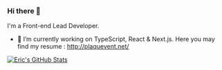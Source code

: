 ### Hi there 👋

I'm a Front-end Lead Developer.

- 🔭 I’m currently working on TypeScript, React & Next.js. Here you may find my resume : http://plaquevent.net/
<!--
- 🌱 I’m currently learning ...
- 👯 I’m looking to collaborate on ...
- 🤔 I’m looking for help with ...
- 💬 Ask me about ...
- 📫 How to reach me: ...
- 😄 Pronouns: ...
- ⚡ Fun fact: ...
-->

<!--
<a href="https://github.com/ericplaquevent/ericplaquevent">
  <img align="center" src="https://github-readme-stats.vercel.app/api/top-langs/?username=ericplaquevent&langs_count=8&theme=prussian" alt="Eric's Top Lang" />
</a>
-->

<a href="https://github.com/ericplaquevent/ericplaquevent">
  <img align="center" src="https://github-readme-stats.vercel.app/api?username=ericplaquevent&count_private=true&show_icons=true&theme=prussian" alt="Eric's GitHub Stats" />
</a>
